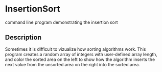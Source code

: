# InsertionSort
command line program demonstrating the insertion sort

## Description
Sometimes it is difficult to vizualize how sorting algorithms work. This program creates a random array of integers with user-defined array length, and color the sorted area on the left to show how the algorithm inserts the next value from the unsorted area on the right into the sorted area.
